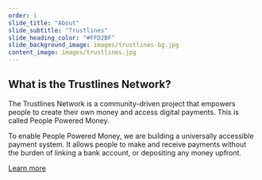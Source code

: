```yaml
---
order: 1
slide_title: "About"
slide_subtitle: "Trustlines"
slide_heading_color: "#FFD2BF"
slide_background_image: images/trustlines-bg.jpg
content_image: images/trustlines.jpg
---
```


## What is the Trustlines Network?

The Trustlines Network is a community-driven project that empowers people to create their own money and access digital payments. This is called People Powered Money.

To enable People Powered Money, we are building a universally accessible payment system. It allows people to make and receive payments without the burden of linking a bank account, or depositing any money upfront.

[Learn more](https://trustlines.network)
